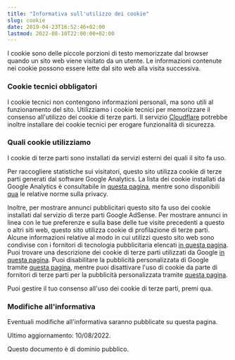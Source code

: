 ```yaml
---
title: "Informativa sull'utilizzo dei cookie"
slug: cookie
date: 2019-04-23T16:52:46+02:00
lastmod: 2022-08-10T22:00:00+02:00
---
```


I cookie sono delle piccole porzioni di testo memorizzate dal browser quando un sito web viene visitato da un utente. Le informazioni contenute nei cookie possono essere lette dal sito web alla visita successiva.

### Cookie tecnici obbligatori

I cookie tecnici non contengono informazioni personali, ma sono utili al funzionamento del sito. Utilizziamo i cookie tecnici per memorizzare il consenso all'utilizzo dei cookie di terze parti. Il servizio [Cloudflare](https://developers.cloudflare.com/fundamentals/get-started/reference/cloudflare-cookies/) potrebbe inoltre installare dei cookie tecnici per erogare funzionalità di sicurezza.

### Quali cookie utilizziamo

I cookie di terze parti sono installati da servizi esterni dei quali il sito fa uso.

Per raccogliere statistiche sui visitatori, questo sito utilizza cookie di terze parti generati dal software Google Analytics. La lista dei cookie installati da Google Analytics è consultabile in [questa pagina](https://developers.google.com/analytics/devguides/collection/analyticsjs/cookie-usage), mentre sono disponibili [qua](https://support.google.com/analytics/answer/6004245?hl=it) le relative norme sulla privacy.

Inoltre, per mostrare annunci pubblicitari questo sito fa uso dei cookie installati dal servizio di terze parti Google AdSense. Per mostrare annunci in linea con le tue preferenze e sulla base delle tue visite precedenti a questo o altri siti web, questo sito utilizza cookie di profilazione di terze parti. Alcune informazioni relative al modo in cui utilizzi questo sito web sono condivise con i fornitori di tecnologia pubblicitaria elencati [in questa pagina](https://support.google.com/adsense/answer/9012903?hl=it). Puoi trovare una descrizione dei cookie di terze parti utilizzati da Google [in questa pagina](https://policies.google.com/technologies/cookies). Puoi disabilitare la pubblicità personalizzata di Google tramite [questa pagina](https://www.google.com/settings/ads), mentre puoi disattivare l'uso di cookie da parte di fornitori di terze parti per la pubblicità personalizzata tramite [questa pagina](http://www.aboutads.info/choices/).

Puoi gestire il tuo consenso all'uso dei cookie di terze parti, <a style="cursor: pointer" onclick="window.__lxG__consent__.showConsent()">premi qua</a>.

### Modifiche all'informativa

Eventuali modifiche all'informativa saranno pubblicate su questa pagina.

Ultimo aggiornamento: 10/08/2022.

Questo documento è di dominio pubblico.
